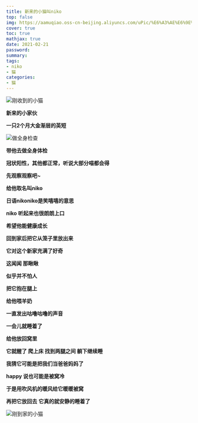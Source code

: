 ```yaml
---
title: 新来的小猫叫niko
top: false
img: https://aamuqiao.oss-cn-beijing.aliyuncs.com/uPic/%E6%A3%AE%E6%9E%97%E7%9A%84%E7%8C%AB.jpg
cover: true
toc: true
mathjax: true
date: 2021-02-21
password:
summary:
tags:
- niko
- 猫
categories:
- 猫
---
```


![刚收到的小猫](https://aamuqiao.oss-cn-beijing.aliyuncs.com/uPic/z9dj69.jpg)

**新来的小家伙**

**一只2个月大金渐层的英短**

![做全身检查](https://aamuqiao.oss-cn-beijing.aliyuncs.com/uPic/Ep71Yg.jpg)

**带他去做全身体检**

**冠状阳性，其他都正常，听说大部分喵都会得**

**先观察观察吧~**



**给他取名叫niko**

**日语nikoniko是笑嘻嘻的意思**

**niko 听起来也很朗朗上口**

**希望他能健康成长**



**回到家后把它从笼子里放出来**

**它对这个新家充满了好奇**

**这闻闻 那瞅瞅**

**似乎并不怕人**

**把它抱在腿上**

**给他喂羊奶**

**一直发出咕噜咕噜的声音**

**一会儿就睡着了**

**给他放回窝里**

**它就醒了 爬上床 找到两腿之间 躺下继续睡**

**我猜它可能是把我们当爸爸妈妈了**

**happy 说也可能是被窝冷**

**于是用吹风机的暖风给它暖暖被窝**

**再把它放回去** **它真的就安静的睡着了**

![刚到家的小猫](https://aamuqiao.oss-cn-beijing.aliyuncs.com/uPic/NUINXF.jpg)